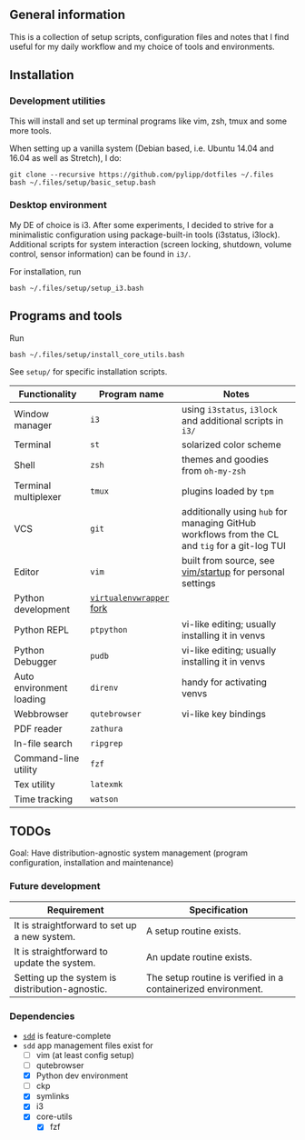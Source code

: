 ## General information

This is a collection of setup scripts, configuration files and notes that I find useful for my daily workflow and my choice of tools and environments. 

## Installation 

### Development utilities

This will install and set up terminal programs like vim, zsh, tmux and some more tools.

When setting up a vanilla system (Debian based, i.e. Ubuntu 14.04 and 16.04 as well as Stretch), I do:

    git clone --recursive https://github.com/pylipp/dotfiles ~/.files
    bash ~/.files/setup/basic_setup.bash

### Desktop environment

My DE of choice is i3. After some experiments, I decided to strive for a minimalistic configuration using package-built-in tools (i3status, i3lock). Additional scripts for system interaction (screen locking, shutdown, volume control, sensor information) can be found in `i3/`. 

For installation, run

    bash ~/.files/setup/setup_i3.bash

## Programs and tools

Run

    bash ~/.files/setup/install_core_utils.bash

See `setup/` for specific installation scripts.

Functionality | Program name | Notes
------------- | ------------ | -----
Window manager | `i3` | using `i3status`, `i3lock` and additional scripts in `i3/`
Terminal | `st` | solarized color scheme
Shell | `zsh` | themes and goodies from `oh-my-zsh`
Terminal multiplexer | `tmux` | plugins loaded by `tpm`
VCS | `git` | additionally using `hub` for managing GitHub workflows from the CL and `tig` for a git-log TUI
Editor | `vim` | built from source, see [vim/startup](https://github.com/pylipp/dotfiles/tree/master/vim/startup) for personal settings
Python development | [`virtualenvwrapper` fork](https://github.com/pylipp/virtualenvwrapper/tree/use-venv-module) |
Python REPL | `ptpython` | vi-like editing; usually installing it in venvs
Python Debugger | `pudb` | vi-like editing; usually installing it in venvs
Auto environment loading | `direnv` | handy for activating venvs
Webbrowser | `qutebrowser` | vi-like key bindings
PDF reader | `zathura` | 
In-file search | `ripgrep` |
Command-line utility | `fzf` |
Tex utility | `latexmk` |
Time tracking | `watson` |

## TODOs

Goal: Have distribution-agnostic system management (program configuration, installation and maintenance)

### Future development

Requirement | Specification
--- | ---
It is straightforward to set up a new system. | A setup routine exists.
It is straightforward to update the system. | An update routine exists.
Setting up the system is distribution-agnostic. | The setup routine is verified in a containerized environment.

### Dependencies

- [`sdd`](https://github.com/pylipp/sdd) is feature-complete
- `sdd` app management files exist for
    - [ ] vim (at least config setup)
    - [ ] qutebrowser
    - [x] Python dev environment
    - [ ] ckp
    - [x] symlinks
    - [x] i3
    - [x] core-utils
        - [x] fzf
